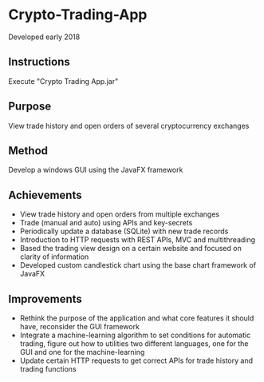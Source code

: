 # Crypto-Trading-App

Developed early 2018

## Instructions

Execute "Crypto Trading App.jar"

## Purpose

View trade history and open orders of several cryptocurrency exchanges

## Method

Develop a windows GUI using the JavaFX framework

## Achievements

-	View trade history and open orders from multiple exchanges
-	Trade (manual and auto) using APIs and key-secrets
-	Periodically update a database (SQLite) with new trade records
-	Introduction to HTTP requests with REST APIs, MVC and multithreading
-	Based the trading view design on a certain website and focused on clarity of information
-	Developed custom candlestick chart using the base chart framework of JavaFX

## Improvements

-	Rethink the purpose of the application and what core features it should have, reconsider the GUI framework
-	Integrate a machine-learning algorithm to set conditions for automatic trading, figure out how to utilities two different languages, one for the GUI and one for the machine-learning
-	Update certain HTTP requests to get correct APIs for trade history and trading functions

